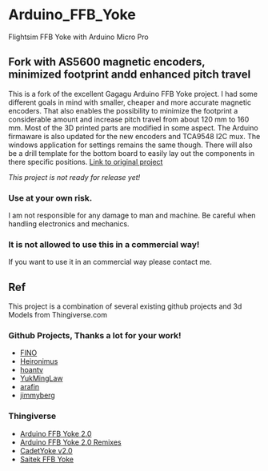 

# Arduino_FFB_Yoke
Flightsim FFB Yoke with Arduino Micro Pro

## Fork with AS5600 magnetic encoders, minimized footprint andd enhanced pitch travel
This is a fork of the excellent Gagagu Arduino FFB Yoke project. I had some different goals in mind with smaller, cheaper and more accurate 
magnetic encoders. That also enables the possibility to minimize the footprint a considerable amount and increase pitch travel from about 120 mm to 160 mm.
Most of the 3D printed parts are modified in some aspect. The Arduino firmaware is also updated for the new encoders and TCA9548 I2C mux. The windows application 
for settings remains the same though. There will also be a drill template for the bottom board to easily lay out the components in there specific positions.
[Link to original project](https://github.com/gagagu/Arduino_FFB_Yoke)

*This project is not ready for release yet!*

### Use at your own risk. 
I am not responsible for any damage to man and machine. Be careful when handling electronics and mechanics.

### It is not allowed to use this in a commercial way!
If you want to use it in an commercial way please contact me.

## Ref
This project is a combination of several existing github projects and 3d Models from Thingiverse.com

### Github Projects, Thanks a lot for your work!
* [FINO](https://github.com/jmriego/Fino)
* [Heironimus](https://github.com/MHeironimus/ArduinoJoystickLibrary)
* [hoantv](https://github.com/hoantv/VNWheel)
* [YukMingLaw](https://github.com/YukMingLaw/ArduinoJoystickWithFFBLibrary) 
* [arafin](https://github.com/araffin/arduino-robust-serial/)
* [jimmyberg](https://github.com/jimmyberg/LowPassFilter)

### Thingiverse
* [Arduino FFB Yoke 2.0](https://www.thingiverse.com/thing:6464701)
* [Arduino FFB Yoke 2.0 Remixes](https://www.thingiverse.com/thing:6786283)
* [CadetYoke v2.0](https://www.thingiverse.com/thing:4884092)
* [Saitek FFB Yoke](https://www.thingiverse.com/thing:5241628)

